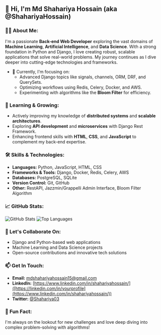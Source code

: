 ## 👋 Hi, I'm Md Shahariya Hossain (aka @ShahariyaHossain)

### 👨‍💻 About Me:
I'm a passionate **Back-end Web Developer** exploring the vast domains of **Machine Learning**, **Artificial Intelligence**, and **Data Science**. With a strong foundation in Python and Django, I love creating robust, scalable applications that solve real-world problems. My journey continues as I dive deeper into cutting-edge technologies and frameworks.

- 💼 Currently, I'm focusing on:
  - Advanced Django topics like signals, channels, ORM, DRF, and QuerySets.
  - Optimizing workflows using Redis, Celery, Docker, and AWS.
  - Experimenting with algorithms like the **Bloom Filter** for efficiency.

### 🌱 Learning & Growing:
- Actively improving my knowledge of **distributed systems** and **scalable architectures**.
- Exploring **API development** and **microservices** with Django Rest Framework.
- Enhancing frontend skills with **HTML**, **CSS**, and **JavaScript** to complement my back-end expertise.

### 🛠️ Skills & Technologies:
- **Languages:** Python, JavaScript, HTML, CSS
- **Frameworks & Tools:** Django, Docker, Redis, Celery, AWS
- **Databases:** PostgreSQL, SQLite
- **Version Control:** Git, GitHub
- **Other:** RestAPI, Jazzmin/Grappelli Admin Interface, Bloom Filter Algorithm

### 📈 GitHub Stats:
![GitHub Stats](https://github-readme-stats.vercel.app/api?username=ShahariyaHossain&show_icons=true&theme=radical)
![Top Languages](https://github-readme-stats.vercel.app/api/top-langs/?username=ShahariyaHossain&layout=compact&theme=radical)

### 💬 Let's Collaborate On:
- Django and Python-based web applications
- Machine Learning and Data Science projects
- Open-source contributions and innovative tech solutions

### 📫 Get In Touch:
- **Email:** [mdshahariyahossain15@gmail.com](mailto:mdshahariyahossain15@gmail.com)
- **LinkedIn:** [https://www.linkedin.com/in/shahariyahossain/]([https://linkedin.com/in/yourprofile](https://www.linkedin.com/in/shahariyahossain/))
- **Twitter:** [@Shahariya03](https://twitter.com/ShahariyaHossain)

### 🚀 Fun Fact:
I'm always on the lookout for new challenges and love deep diving into complex problem-solving with algorithms!
